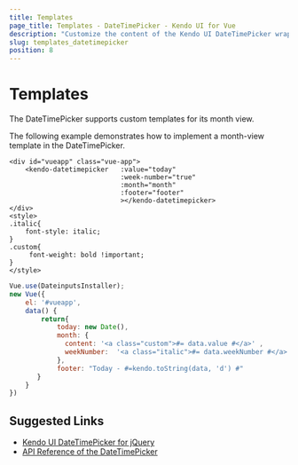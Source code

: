 ```yaml
---
title: Templates
page_title: Templates - DateTimePicker - Kendo UI for Vue
description: "Customize the content of the Kendo UI DateTimePicker wrapper for Vue."
slug: templates_datetimepicker
position: 8
---
```


# Templates

The DateTimePicker supports custom templates for its month view.

The following example demonstrates how to implement a month-view template in the DateTimePicker.

```html-preview
<div id="vueapp" class="vue-app">    
    <kendo-datetimepicker   :value="today"
                            :week-number="true"                        
                            :month="month"
                            :footer="footer"                        
                            ></kendo-datetimepicker>
</div>
<style>
.italic{
    font-style: italic;
}
.custom{
     font-weight: bold !important;
}
</style>
```
```js
Vue.use(DateinputsInstaller);
new Vue({
	el: '#vueapp',
    data() {
        return{    
            today: new Date(),           
            month: {              
              content: '<a class="custom">#= data.value #</a>' ,
              weekNumber:  '<a class="italic">#= data.weekNumber #</a>'
            },
            footer: "Today - #=kendo.toString(data, 'd') #"
       }
    }
})  
```

## Suggested Links

* [Kendo UI DateTimePicker for jQuery](https://docs.telerik.com/kendo-ui/controls/editors/datetimepicker/overview)
* [API Reference of the DateTimePicker](https://docs.telerik.com/kendo-ui/api/javascript/ui/datetimepicker)

